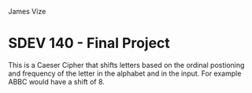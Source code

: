 James Vize

# SDEV 140 - Final Project

This is a Caeser Cipher that shifts letters based on the ordinal postioning and frequency of the letter in the alphabet and in the input. For example ABBC would have a shift of 8. 